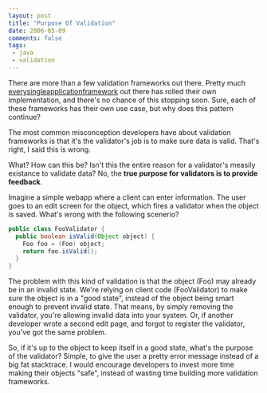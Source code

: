 ```yaml
---
layout: post
title: "Purpose Of Validation"
date: 2006-05-09
comments: false
tags:
 - java
 - validation
---
```


There are more than a few validation frameworks out there. Pretty much [every](http://jakarta.apache.org/commons/validator/)[single](http://www.onjava.com/pub/a/onjava/2002/12/11/jakartastruts.html)[application](http://www.springframework.org/docs/reference/validation.html)[framework](http://www.hibernate.org/hib_docs/annotations/reference/en/html/validator.html) out there has rolled their own implementation, and there's no chance of this stopping soon. Sure, each of these frameworks has their own use case, but why does this pattern continue?


The most common misconception developers have about validation frameworks is that it's the validator's job is to make sure data is valid. That's right, I said this is wrong.


What? How can this be? Isn't this the entire reason for a validator's measily existance to validate data? No, the **true purpose for validators is to provide feedback**.


Imagine a simple webapp where a client can enter information. The user goes to an edit screen for the object, which fires a validator when the object is saved. What's wrong with the following scenerio?


```java
public class FooValidator {
  public boolean isValid(Object object) {
    Foo foo = (Foo) object;
    return foo.isValid();
  }
}
```

The problem with this kind of validation is that the object (Foo) may already be in an invalid state. We're relying on client code (FooValidator) to make sure the object is in a "good state", instead of the object being smart enough to prevent invalid state. That means, by simply removing the validator, you're allowing invalid data into your system. Or, if another developer wrote a second edit page, and forgot to register the validator, you've got the same problem.


So, if it's up to the object to keep itself in a good state, what's the purpose of the validator? Simple, to give the user a pretty error message instead of a big fat stacktrace. I would encourage developers to invest more time making their objects "safe", instead of wasting time building more validation frameworks.
